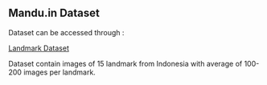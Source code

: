 ## Mandu.in Dataset

Dataset can be accessed through : 

[Landmark Dataset](https://github.com/mrsambaga/Bangkit-Capstone-Dataset)

Dataset contain images of 15 landmark from Indonesia with average of 100-200 images per landmark.
